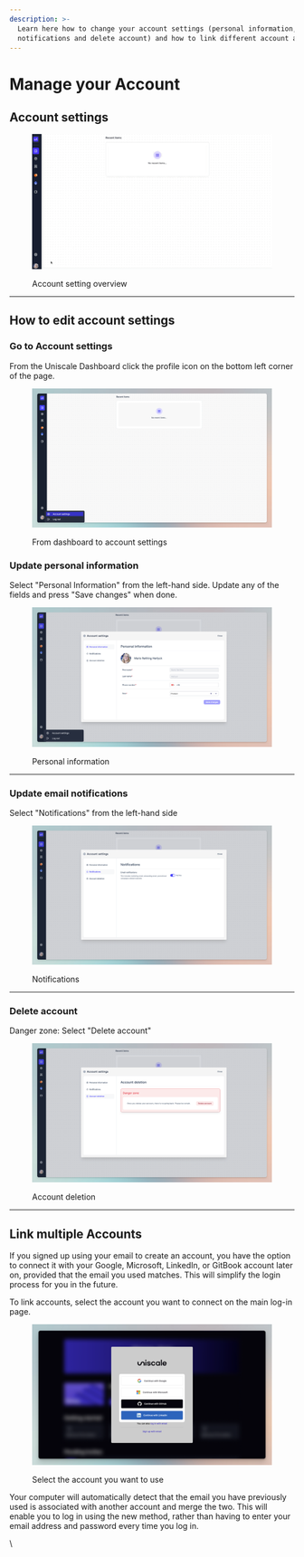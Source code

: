 ```yaml
---
description: >-
  Learn here how to change your account settings (personal information, email
  notifications and delete account) and how to link different account at log-in.
---
```


# Manage your Account

## Account settings&#x20;

<figure><img src="../../.gitbook/assets/CleanShot 2024-03-15 at 13.42.08.gif" alt=""><figcaption><p>Account setting overview </p></figcaption></figure>

***



## How to edit account settings&#x20;

### Go to Account settings

From the Uniscale Dashboard click the profile icon on the bottom left corner of the page.

<figure><img src="../../.gitbook/assets/CleanShot 2024-03-15 at 14.12.19.png" alt=""><figcaption><p>From dashboard to account settings </p></figcaption></figure>

### Update personal information

Select "Personal Information" from the left-hand side. Update any of the fields and press "Save changes" when done.

<figure><img src="../../.gitbook/assets/CleanShot 2024-03-15 at 14.15.01.png" alt=""><figcaption><p>Personal information</p></figcaption></figure>

***

### Update email notifications

Select "Notifications" from the left-hand side

<figure><img src="../../.gitbook/assets/CleanShot 2024-03-15 at 14.17.04.png" alt=""><figcaption><p>Notifications</p></figcaption></figure>

***

### Delete account

Danger zone: Select "Delete account"&#x20;

<figure><img src="../../.gitbook/assets/CleanShot 2024-03-15 at 14.18.27.png" alt=""><figcaption><p>Account deletion</p></figcaption></figure>

***

## Link multiple Accounts

If you signed up using your email to create an account, you have the option to connect it with your Google, Microsoft, LinkedIn, or GitBook account later on, provided that the email you used matches. This will simplify the login process for you in the future.

To link accounts, select the account you want to connect on the main log-in page.

<figure><img src="../../.gitbook/assets/CleanShot 2024-03-18 at 13.43.45@2x.png" alt=""><figcaption><p>Select the account you want to use</p></figcaption></figure>

Your computer will automatically detect that the email you have previously used is associated with another account and merge the two. This will enable you to log in using the new method, rather than having to enter your email address and password every time you log in.

\
